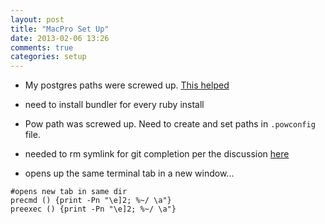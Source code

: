 ```yaml
---
layout: post
title: "MacPro Set Up"
date: 2013-02-06 13:26
comments: true
categories: setup
---
```


- My postgres paths were screwed up. [This helped](http://stackoverflow.com/questions/12028037/postgres-app-could-not-start-on-port-5432/13847738#13847738)

- need to install bundler for every ruby install

- Pow path was screwed up. Need to create and set paths in `.powconfig` file.

- needed to rm symlink for git completion per the discussion [here](https://github.com/mxcl/homebrew/issues/16992#issuecomment-13162321)

- opens up the same terminal tab in a new window...

```
#opens new tab in same dir
precmd () {print -Pn "\e]2; %~/ \a"}
preexec () {print -Pn "\e]2; %~/ \a"}
```
